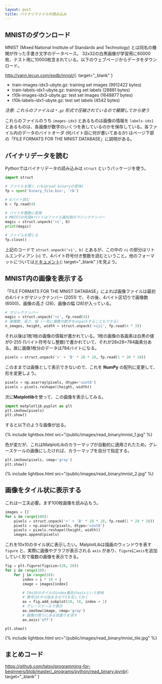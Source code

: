 ```yaml
---
layout: post
title: バイナリファイルの読み込み
---
```


## MNISTのダウンロード

MNIST (Mixed National Institute of Standards and Technology) とは同名の機関が作った手書き文字のデータベース。 32x32の白黒画像が学習用に60000枚、テスト用に10000枚含まれている。以下のウェブページからデータをダウンロード。

<http://yann.lecun.com/exdb/mnist/>{: target="_blank" }

* train-images-idx3-ubyte.gz:  training set images (9912422 bytes)
* train-labels-idx1-ubyte.gz:  training set labels (28881 bytes)
* t10k-images-idx3-ubyte.gz:   test set images (1648877 bytes)
* t10k-labels-idx1-ubyte.gz:   test set labels (4542 bytes) 

*注意: これらのファイルは `*.gz` 形式で圧縮されているので展開してから使う*

これらのファイルのうち `images-idx3` とあるものは画像の情報を `labels-idx1` とあるものは、各画像が数字のいくつを表しているのかを保存している。各ファイル内のデータのバイトオーダ (何バイト目に何が書いてあるか) はページ下部の「FILE FORMATS FOR THE MNIST DATABASE」に説明がある。

## バイナリデータを読む

Pythonではバイナリデータの読み込みは `struct` というパッケージを使う。

```python
import struct

# ファイルを開く (rbはread binaryの意味)
fp = open('binary_file.bin', 'rb')

# 4バイト読む
b = fp.read(4)

# バイトを整数に変換
# MNISTの先頭4バイトはファイル識別用のマジックナンバー
magic = struct.unpack('>i', b)
print(magic)

# ファイルを閉じる
fp.close()
```

上記のコードで `struct.unpack('>i', b)` とあるが、この中の `>i` の部分はリトルエンディアン (`>`) で、4バイト符号付き整数を読むということ。他のフォーマットについては[ドキュメント](https://docs.python.org/ja/3/library/struct.html){: target="_blank" }を見よう。

## MNIST内の画像を表示する

「FILE FORMATS FOR THE MNIST DATABASE」によれば画像ファイルは最初の4バイトがマジックナンバー (2051) で、その後、4バイト区切りで画像数 (6000)、画像の高さ (28)、画像の幅 (28)が入っている。

```python
# マジックナンバー
magic = struct.unpack('>i', fp.read(4))
# 画像数、高さ、幅 (一気に複数の数字をunpackすることもできる)
n_images, height, width = struct.unpack('>iii', fp.read(4 * 3))
```

それ以後は1枚1枚の画像の情報が書かれている。1枚の画像の各画素は白黒の値が0-255 (1バイト符号なし整数)で書かれていて、それが28x28=784画素分ある。故に画像1枚分のデータは784バイトになる。

```python
pixels = struct.unpack('>' + 'B' * 28 * 28, fp.read(1 * 28 * 28))
```

このままでは画像として表示できないので、これを **NumPy** の配列に変更して、形を変更しよう。

```python
pixels = np.asarray(pixels, dtype='uint8')
pixels = pixels.reshape((height, width))
```

次に**Matplotlib**を使って、この画像を表示してみる。

```python
import matplotlib.pyplot as plt
plt.imshow(pixels)
plt.show()
```

すると以下のような画像が出る。

{% include lightbox.html src="/public/images/read_binary/mnist_1.jpg" %}

色が変だが、これはMatplotLibのカラーマップが自動的に適用されたため。グレースケールの画像にしたければ、カラーマップを自分で指定する。

```python
plt.imshow(pixels, cmap='gray')
plt.show()
```

{% include lightbox.html src="/public/images/read_binary/mnist_2.jpg" %}

## 画像をタイル状に表示する

これは一工夫必要。まず100枚画像を読み込もう。

```python
images = []
for i in range(100):
    pixels = struct.unpack('>' + 'B' * 28 * 28, fp.read(1 * 28 * 28))
    pixels = np.asarray(pixels, dtype='uint8')
    pixels = pixels.reshape((height, width))
    images.append(pixels)
```

これを10x10のタイル状に表示したい。MatplotLibは描画のウィンドウを表す `figure` と、実際に画像やグラフが表示される `axis` があり、`figure`に`axis`を追加していく形で複数の画像を表示できる。

```python
fig = plt.figure(figsize=(20, 20))
for i in range(10):
    for j in range(10):
        index = i * 10 + j
        image = images[index]

        # 10x10のタイルのindex番目のaxisという意味
        # 番号は1から始まるので1を足しておく
        ax = fig.add_subplot(10, 10, index + 1)
        # グレースケールで表示
        ax.imshow(image, cmap='gray')
        # 画像の周りにある目盛りを消す
        ax.axis('off')

plt.show()
```

{% include lightbox.html src="/public/images/read_binary/mnist_tile.jpg" %}

## まとめコード

<https://github.com/tatsy/programming-for-beginners/blob/master/_programs/python/read_binary.ipynb>{: target="_blank" }